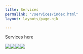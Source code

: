 ```yaml
---
title: Services
permalink: "/services/index.html"
layout: layouts/page.njk

---
```

Services here

![](images/demo-image-2.jpg)![](images/demo-image-1.jpg)![](images/ctam-desktop.png)![](images/vmg-desktop.png)